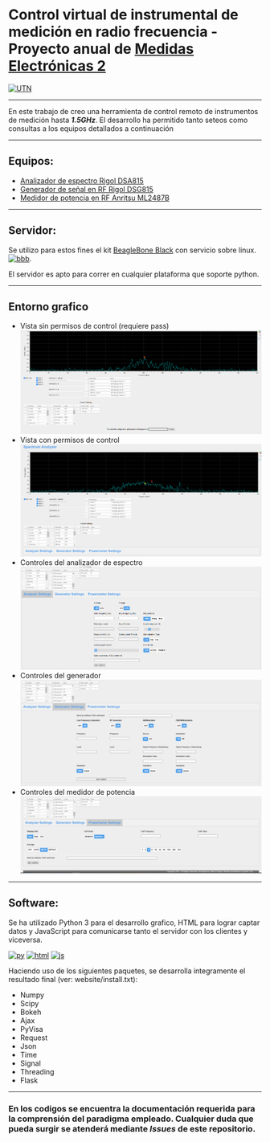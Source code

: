 # Control virtual de instrumental de medición en radio frecuencia - Proyecto anual de [Medidas Electrónicas 2](http://www.electron.frba.utn.edu.ar/materias.php?cod=95-0458#marca)
[![UTN](https://actividades.frba.utn.edu.ar/imagenes/logo-con-margenes.jpg)](https://www.frba.utn.edu.ar/)

_______________________________________

En este trabajo de creo una herramienta de control remoto de instrumentos de medición hasta ***1.5GHz***.
El desarrollo ha permitido tanto seteos como consultas a los equipos detallados a continuación
_______________________________________
## Equipos:
- [Analizador de espectro Rigol DSA815](https://www.rigolna.com/products/spectrum-analyzers/dsa800/)
- [Generador de señal en RF Rigol DSG815](https://www.rigolna.com/products/rf-signal-generators/dsg800/)
- [Medidor de potencia en RF Anritsu ML2487B](https://www.anritsu.com/en-us/test-measurement/products/ml2487b)

_______________________________________
## Servidor:
Se utilizo para estos fines el kit [BeagleBone Black](https://beagleboard.org/black) con servicio sobre linux.
[![bbb](https://beagleboard.org/static/ti/product_detail_black_sm.jpg)](https://beagleboard.org/black).

El servidor es apto para correr en cualquier plataforma que soporte python.

_______________________________________
## Entorno grafico
- Vista sin permisos de control (requiere pass) ![inicial_sin](./info/alumno_sin_permisos.png)
- Vista con permisos de control ![inicial_con](./info/con_permisos_init.png)
- Controles del analizador de espectro ![AE](./info/analizer_set.png)
- Controles del generador ![GEN](./info/generator_set.png)
- Controles del medidor de potencia ![PM](./info/PM_set.png)

_______________________________________
## Software:

Se ha utilizado Python 3 para el desarrollo grafico, HTML para lograr captar datos y JavaScript para comunicarse tanto el servidor con los clientes y viceversa.

[![py](https://www.python.org/static/img/python-logo.png)](https://www.python.org/)
[![html](https://upload.wikimedia.org/wikipedia/commons/thumb/6/61/HTML5_logo_and_wordmark.svg/230px-HTML5_logo_and_wordmark.svg.png)](https://developer.mozilla.org/es/docs/Web/HTML)
[![js](https://www.espai.es/blog/wp-content/uploads/2015/11/acb_art01_00.png)](https://www.javascript.com/)


Haciendo uso de los siguientes paquetes, se desarrolla integramente el resultado final (ver: website/install.txt):

- Numpy
- Scipy
- Bokeh
- Ajax
- PyVisa
- Request
- Json
- Time
- Signal
- Threading
- Flask

______________________________
### En los codigos se encuentra la documentación requerida para la comprensión del paradigma empleado. Cualquier duda que pueda surgir se atenderá mediante ***Issues*** de este repositorio.


